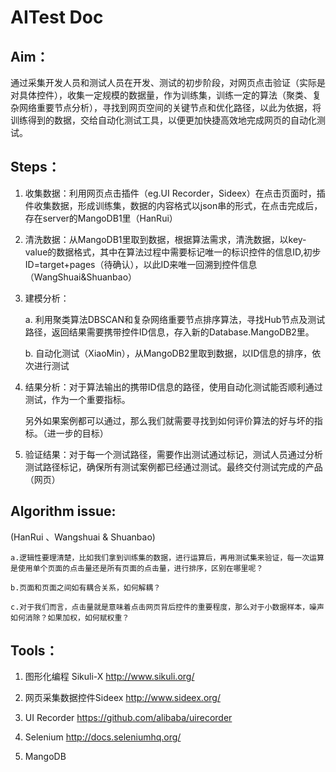 # AITest Doc  

## Aim：  
通过采集开发人员和测试人员在开发、测试的初步阶段，对网页点击验证（实际是对具体控件），收集一定规模的数据量，作为训练集，训练一定的算法（聚类、复杂网络重要节点分析），寻找到网页空间的关键节点和优化路径，以此为依据，将训练得到的数据，交给自动化测试工具，以便更加快捷高效地完成网页的自动化测试。  

## Steps：  

1.  收集数据：利用网页点击插件（eg.UI Recorder，Sideex）在点击页面时，插件收集数据，形成训练集，数据的内容格式以json串的形式，在点击完成后，存在server的MangoDB1里（HanRui）  

2.  清洗数据：从MangoDB1里取到数据，根据算法需求，清洗数据，以key-value的数据格式，其中在算法过程中需要标记唯一的标识控件的信息ID,初步ID=target+pages（待确认），以此ID来唯一回溯到控件信息（WangShuai&Shuanbao）  

3.	建模分析：  

    a.	利用聚类算法DBSCAN和复杂网络重要节点排序算法，寻找Hub节点及测试路径，返回结果需要携带控件ID信息，存入新的Database.MangoDB2里。  
	
    b.	自动化测试（XiaoMin），从MangoDB2里取到数据，以ID信息的排序，依次进行测试  
	
4.	结果分析：对于算法输出的携带ID信息的路径，使用自动化测试能否顺利通过测试，作为一个重要指标。  

    另外如果案例都可以通过，那么我们就需要寻找到如何评价算法的好与坏的指标。（进一步的目标）  
	
5.	验证结果：对于每一个测试路径，需要作出测试通过标记，测试人员通过分析测试路径标记，确保所有测试案例都已经通过测试。最终交付测试完成的产品（网页）  

## Algorithm issue:   
   (HanRui 、Wangshuai & Shuanbao)   
   
    a.逻辑性要理清楚，比如我们拿到训练集的数据，进行运算后，再用测试集来验证，每一次运算是使用单个页面的点击量还是所有页面的点击量，进行排序，区别在哪里呢？  
	
    b.页面和页面之间如有耦合关系，如何解耦？  
	
    c.对于我们而言，点击量就是意味着点击网页背后控件的重要程度，那么对于小数据样本，噪声如何消除？如果加权，如何赋权重？  
	
## Tools：  
 
   1.	图形化编程 Sikuli-X http://www.sikuli.org/  
   
   2.	网页采集数据控件Sideex  http://www.sideex.org/  
   
   3.	UI Recorder https://github.com/alibaba/uirecorder  
   
   4.	Selenium      http://docs.seleniumhq.org/  
   
   5.	MangoDB  
   


